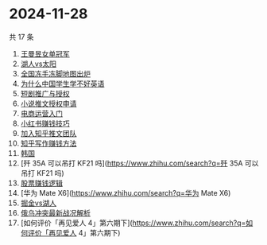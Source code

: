 # 2024-11-28

共 17 条

<!-- BEGIN ZHIHUSEARCH -->
<!-- 最后更新时间 Thu Nov 28 2024 23:10:13 GMT+0800 (China Standard Time) -->
1. [王曼昱女单冠军](https://www.zhihu.com/search?q=王曼昱女单冠军)
1. [湖人vs太阳](https://www.zhihu.com/search?q=湖人vs太阳)
1. [全国冻手冻脚地图出炉](https://www.zhihu.com/search?q=全国冻手冻脚地图出炉)
1. [为什么中国学生学不好英语](https://www.zhihu.com/search?q=为什么中国学生学不好英语)
1. [短剧推广与授权](https://www.zhihu.com/search?q=短剧推广与授权)
1. [小说推文授权申请](https://www.zhihu.com/search?q=小说推文授权申请)
1. [电商运营入门](https://www.zhihu.com/search?q=电商运营入门)
1. [小红书赚钱技巧](https://www.zhihu.com/search?q=小红书赚钱技巧)
1. [加入知乎推文团队](https://www.zhihu.com/search?q=加入知乎推文团队)
1. [知乎写作赚钱方法](https://www.zhihu.com/search?q=知乎写作赚钱方法)
1. [韩国](https://www.zhihu.com/search?q=韩国)
1. [歼 35A 可以吊打 KF21 吗](https://www.zhihu.com/search?q=歼 35A 可以吊打 KF21 吗)
1. [股票赚钱逻辑](https://www.zhihu.com/search?q=股票赚钱逻辑)
1. [华为 Mate X6](https://www.zhihu.com/search?q=华为 Mate X6)
1. [掘金vs湖人](https://www.zhihu.com/search?q=掘金vs湖人)
1. [俄乌冲突最新战况解析](https://www.zhihu.com/search?q=俄乌冲突最新战况解析)
1. [如何评价「再见爱人 4」第六期下](https://www.zhihu.com/search?q=如何评价「再见爱人 4」第六期下)
<!-- END ZHIHUSEARCH -->
